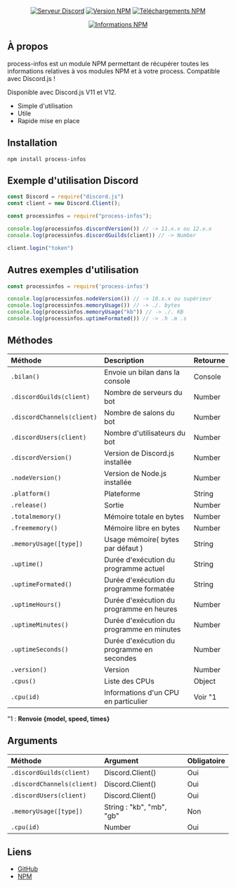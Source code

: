 <div align="center">
  <p>
    <a href="https://discord.gg/q6eMWS2"><img src="https://discordapp.com/api/guilds/616371260569681930/embed.png" alt="Serveur Discord" /></a>
    <a href="https://www.npmjs.com/package/process-infos"><img src="https://img.shields.io/npm/v/process-infos.svg?maxAge=3600" alt="Version NPM" /></a>
    <a href="https://www.npmjs.com/package/process-infos"><img src="https://img.shields.io/npm/dt/process-infos.svg?maxAge=3600" alt="Téléchargements NPM" /></a>
  </p>
  <p>
    <a href="https://nodei.co/npm/process-infos/"><img src="https://nodei.co/npm/process-infos.png?downloads=true&stars=true" alt="Informations NPM" /></a>
  </p>
</div>

## À propos
process-infos est un module NPM permettant de récupérer toutes les informations relatives à vos modules NPM et à votre process. Compatible avec Discord.js !

Disponible avec Discord.js V11 et V12.

- Simple d'utilisation
- Utile
- Rapide mise en place

## Installation

`npm install process-infos`

## Exemple d'utilisation Discord

```js
const Discord = require("discord.js")
const client = new Discord.Client();

const processinfos = require("process-infos");

console.log(processinfos.discordVersion()) // -> 11.x.x ou 12.x.x
console.log(processinfos.discordGuilds(client)) // -> Number

client.login("token")
```

## Autres exemples d'utilisation

```js
const processinfos = require('process-infos')

console.log(processinfos.nodeVersion()) // -> 10.x.x ou supérieur
console.log(processinfos.memoryUsage()) // -> ./. bytes
console.log(processinfos.memoryUsage("kb")) // -> ./. KB
console.log(processinfos.uptimeFormated()) // -> .h .m .s
```

## Méthodes

| Méthode                    | Description                                | Retourne   |
| :------------------------- | :----------------------------------------- | :--------- |
| `.bilan()`                 | Envoie un bilan dans la console            | Console    |
| `.discordGuilds(client)`   | Nombre de serveurs du bot                  | Number     |
| `.discordChannels(client)` | Nombre de salons du bot                    | Number     |
| `.discordUsers(client)`    | Nombre d'utilisateurs du bot               | Number     |
| `.discordVersion()`        | Version de Discord.js installée            | Number     |
| `.nodeVersion()`           | Version de Node.js installée               | Number     |
| `.platform()`              | Plateforme                                 | String     |
| `.release()`               | Sortie                                     | Number     |
| `.totalmemory()`           | Mémoire totale en bytes                    | Number     |
| `.freememory()`            | Mémoire libre en bytes                     | Number     |
| `.memoryUsage([type])`     | Usage mémoire( bytes par défaut )          | String     |
| `.uptime()`                | Durée d'exécution du programme actuel      | String     |
| `.uptimeFormated()`        | Durée d'exécution du programme formatée    | String     |
| `.uptimeHours()`           | Durée d'exécution du programme en heures   | Number     |
| `.uptimeMinutes()`         | Durée d'exécution du programme en minutes  | Number     |
| `.uptimeSeconds()`         | Durée d'exécution du programme en secondes | Number     |
| `.version()`               | Version                                    | Number     |
| `.cpus()`                  | Liste des CPUs                             | Object     |
| `.cpu(id)`                 | Informations d'un CPU en particulier       | Voir "1    |

"1 : **Renvoie {model, speed, times}**

## Arguments

| Méthode                    | Argument                  | Obligatoire |
| :------------------------- | :------------------------ | :---------- |
| `.discordGuilds(client)`   | Discord.Client()          | Oui         |
| `.discordChannels(client)` | Discord.Client()          | Oui         |
| `.discordUsers(client)`    | Discord.Client()          | Oui         |
| `.memoryUsage([type])`     | String : "kb", "mb", "gb" | Non         |
| `.cpu(id)`                 | Number                    | Oui         |

## Liens

* [GitHub](https://github.com/Nyfos/process-infos)
* [NPM](https://www.npmjs.com/package/process-infos)